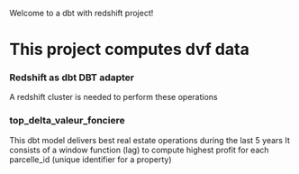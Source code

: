 Welcome to a dbt with redshift project!

# This project computes dvf data

### Redshift as dbt DBT adapter
A redshift cluster is needed to perform these operations

### top_delta_valeur_fonciere
This dbt model delivers best real estate operations during the last 5 years
It consists of a window function (lag) to compute highest profit for each parcelle_id (unique identifier for a property)
